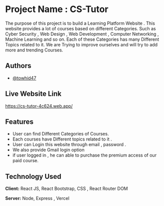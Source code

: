 
# Project Name : CS-Tutor

The purpose of this project is to build a Learning Platform Website . This website provides a lot of courses based on different Categories. Such as Cyber Security , Web Design , Web Development , Computer Networking , Machine Learning and so on. Each of these Categories has many Different Topics related to it. We are Trying to improve ourselves and will try to add more and trending Courses.  



## Authors

- [@towhid47](https://github.com/Towhid47)





## Live Website Link

https://cs-tutor-4c624.web.app/


## Features

- User can find Different Categories of Courses.
- Each courses have Different topics related to it . 
- User can Login this website through email , password .
- We also provide Gmail login option
- if user logged in , he can able to purchase the premium access of our paid course.


## Technology Used

**Client:** React JS, React Bootstrap, CSS , React Router DOM 

**Server:** Node, Express , Vercel 

